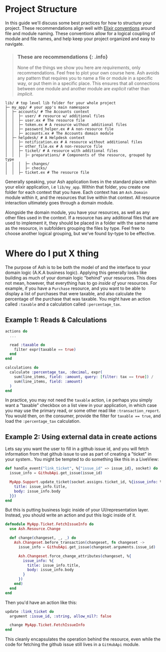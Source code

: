# Project Structure

In this guide we'll discuss some best practices for how to structure your project. These recommendations align well with [Elixir conventions](https://hexdocs.pm/elixir/1.16.2/naming-conventions.html#casing) around file and module naming. These conventions allow for a logical coupling of module and file names, and help keep your project organized and easy to navigate.

> ### These are recommendations {: .info}
>
> None of the things we show you here are _requirements_, only recommendations.
> Feel free to plot your own course here. Ash avoids any pattern that requires
> you to name a  file or module in a specific way, or put them in a specific
> place. This ensures that all connections between one module and another
> module are _explicit_ rather than _implicit_.

```
lib/ # top level lib folder for your whole project
├─ my_app/ # your app's main namespace
│  ├─ accounts/ # The Accounts context
│  │  ├─ user/ # resource w/ additional files
│  │  ├─ user.ex # The resource file
│  │  ├─ token.ex # A resource without additional files
│  │  ├─ password_helper.ex # A non-resource file
│  │  ├─ accounts.ex # The Accounts domain module
│  ├─ helpdesk/ # A Helpdesk context
│  │  ├─ notification.ex # A resource without additional files
│  │  ├─ other_file.ex # A non-resource file
│  │  ├─ ticket/ # A resource with additional files
│  │  │  ├─ preparations/ # Components of the resource, grouped by type
│  │  │  ├─ changes/
│  │  │  ├─ checks/
│  │  ├─ ticket.ex # The resource file
```

Generally speaking, your Ash application lives in the standard place within your elixir application, i.e `lib/my_app`. Within that folder, you create one folder for each context that you have. Each context has an `Ash.Domain` module within it, and the resources that live within that context. All resource interaction ultimately goes through a domain module.

Alongside the domain module, you have your resources, as well as any other files used in the context. If a resource has any additional files that are used to implement it, they should be placed in a folder with the same name as the resource, in subfolders grouping the files by type. Feel free to choose another logical grouping, but we've found by-type to be effective.

# Where do I put X thing

The purpose of Ash is to be both the model of and the interface to your domain logic (A.K.A business logic). Applying this generally looks like building as much of your domain logic "behind" your resources. This does not mean, however, that everything has to go _inside of_ your resources. For example, if you have a `Purchase` resource, and you want to be able to display a list of purchases that were taxable, and also calculate the percentage of the purchase that was taxable. You might have an action called `:taxable` and a calculation called `:percentage_tax`.

## Example 1: Reads & Calculations

```elixir
actions do
  ...

  read :taxable do
    filter expr(taxable == true)
  end
end

calculations do
  calculate :percentage_tax, :decimal, expr(
    sum(line_items, field: :amount, query: [filter: tax == true]) /
    sum(line_items, field: :amount)
  )
end
```

In practice, you may not need the `taxable` action, i.e perhaps you simply want a "taxable" checkbox on a list view in your application, in which case you may use the primary read, or some other read like `:transaction_report`. You would then, on the consumer, provide the filter for `taxable == true`, and load the `:percentage_tax` calculation.

## Example 2: Using external data in create actions

Lets say you want the user to fill in a github issue id, and you will fetch information from that github issue to use as part of creating a "ticket" in your system.. You might be tempted to do something like this in a LiveView:

```elixir
def handle_event("link_ticket", %{"issue_id" => issue_id}, socket) do
  issue_info = GithubApi.get_issue(issue_id)

  MyApp.Support.update_ticket(socket.assigns.ticket_id, %{issue_info: %{
    title: issue_info.title,
    body: issue_info.body
  }})
end
```

But this is putting business logic inside of your UI/representation layer. Instead, you should write an action and put this logic inside of it.

```elixir
defmodule MyApp.Ticket.FetchIssueInfo do
  use Ash.Resource.Change

  def change(changeset, _, _) do
    Ash.Changeset.before_transaction(changeset, fn changeset ->
      issue_info = GithubApi.get_issue(changeset.arguments.issue_id)

      Ash.Changeset.force_change_attributes(changeset, %{
        issue_info: %{
          title: issue_info.title,
          body: issue_info.body
        }
      })
    end)
  end
end
```

Then you'd have an action like this:

```elixir
update :link_ticket do
  argument :issue_id, :string, allow_nil?: false

  change MyApp.Ticket.FetchIssueInfo
end
```

This cleanly encapsulates the operation behind the resource, even while the code for fetching the github issue still lives in a `GitHubApi` module.
